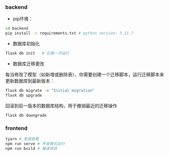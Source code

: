 ### backend

- pip环境：
```bash
cd backend
pip install -r requirements.txt # python version: 3.11.7
```

- 数据库初始化
```bash
flask db init   # 仅第一次运行
```

- 数据库迁移更改

每当修改了模型（如新增或删除表），你需要创建一个迁移脚本，运行迁移脚本来更新数据库到最新版本：
```bash
flask db migrate -m "Initial migration"
flask db upgrade
```

回滚到前一版本的数据库结构，用于撤销最近的迁移操作
```bash
flask db downgrade
```


### frontend

```bash
tyarn # 安装依赖
npm run serve # 开发模式运行
npm run build # 编译项目
```
